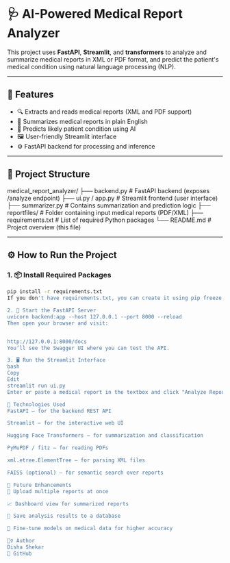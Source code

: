 # 🩺 AI-Powered Medical Report Analyzer

This project uses **FastAPI**, **Streamlit**, and **transformers** to analyze and summarize medical reports in XML or PDF format, and predict the patient's medical condition using natural language processing (NLP).

---

## 🚀 Features

- 🔍 Extracts and reads medical reports (XML and PDF support)
- 🧠 Summarizes medical reports in plain English
- 🤖 Predicts likely patient condition using AI
- 🖼️ User-friendly Streamlit interface
- ⚙️ FastAPI backend for processing and inference

---

## 📁 Project Structure

medical_report_analyzer/
├── backend.py # FastAPI backend (exposes /analyze endpoint)
├── ui.py / app.py # Streamlit frontend (user interface)
├── summarizer.py # Contains summarization and prediction logic
├── reportfiles/ # Folder containing input medical reports (PDF/XML)
├── requirements.txt # List of required Python packages
└── README.md # Project overview (this file)


---

## ⚙️ How to Run the Project

### 1. 📦 Install Required Packages

```bash
pip install -r requirements.txt
If you don't have requirements.txt, you can create it using pip freeze > requirements.txt.

2. 🚀 Start the FastAPI Server
uvicorn backend:app --host 127.0.0.1 --port 8000 --reload
Then open your browser and visit:


http://127.0.0.1:8000/docs
You’ll see the Swagger UI where you can test the API.

3. 🖥️ Run the Streamlit Interface
bash
Copy
Edit
streamlit run ui.py
Enter or paste a medical report in the textbox and click "Analyze Report". You’ll see a summary and condition prediction based on the content.

🧠 Technologies Used
FastAPI – for the backend REST API

Streamlit – for the interactive web UI

Hugging Face Transformers – for summarization and classification

PyMuPDF / fitz – for reading PDFs

xml.etree.ElementTree – for parsing XML files

FAISS (optional) – for semantic search over reports

🔮 Future Enhancements
📂 Upload multiple reports at once

📈 Dashboard view for summarized reports

🧾 Save analysis results to a database

🔄 Fine-tune models on medical data for higher accuracy

🙋‍♀️ Author
Disha Shekar
🔗 GitHub